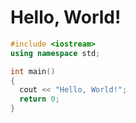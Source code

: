 # Hello, World!

```cpp
#include <iostream>
using namespace std;

int main()
{
  cout << "Hello, World!";
  return 0;
}
```
